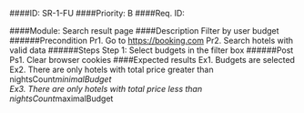 ####ID: 
      SR-1-FU 
####Priority: 
      B
####Req. ID:
      
####Module: 
      Search result page
####Description
      Filter by user budget  
   ######Precondition
      Pr1. Go to https://booking.com
      Pr2. Search hotels with valid data
   ######Steps
      Step 1: Select budgets in the filter box
   ######Post
      Ps1. Clear browser cookies
####Expected results
      Ex1. Budgets are selected
      Ex2. There are only hotels with total price greater than nightsCount*minimalBudget  
      Ex3. There are only hotels with total price less than nightsCount*maximalBudget